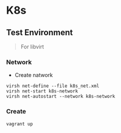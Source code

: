 # K8s
## Test Environment
>For libvirt
### Network
* Create natwork
```shell
virsh net-define --file k8s_net.xml 
virsh net-start k8s-network
virsh net-autostart --network k8s-network
```
### Create
```shell
vagrant up
```